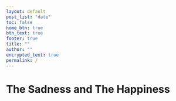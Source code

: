 ```yaml
---
layout: default
post_list: "date"
toc: false
home_btn: true
btn_text: true
footer: true
title: ""
author: ""
encrypted_text: true
permalink: /
---
```


# <p class="encrypted" id="IHiB3nWO0UUyqcN55kuCQg/XonLqaAfTWlkzsevyxi9TdS5ZEIfHBkx9JJ7mN1bvOJZOCmIA==">The Sadness and The Happiness</p>
